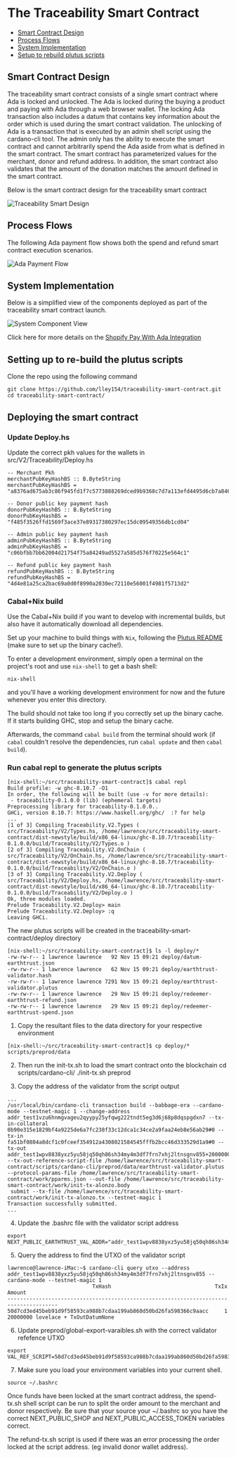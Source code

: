 # The Traceability Smart Contract

- [Smart Contract Design](#smart-contract-design)
- [Process Flows](#process-flows)
- [System Implementation](#system-implementation)
- [Setup to rebuild plutus scripts](#setting-up-to-re-build-the-plutus-scripts)

## Smart Contract Design
The traceability smart contract consists of a single smart contract where Ada is locked and unlocked.   The Ada is locked during the buying a product and paying with Ada through a web browser wallet.  The locking Ada transaction also includes a datum that contains key information about the order which is used during the smart contract validation.  The unlocking of Ada is a transaction that is executed by an admin shell script using the cardano-cli tool.  The admin only has the ability to execute the smart contract and cannot arbitrarily spend the Ada aside from what is defined in the smart contract.   The smart contract has parameterized values for the merchant, donor and refund address.   In addition, the smart contract also validates that the amount of the donation matches the amount defined in the smart contract.    

Below is the smart contract design for the traceability smart contract

![Traceability Smart Design](/images/smart-contract-design.png)



## Process Flows
The following Ada payment flow shows both the spend and refund smart contract execution scenarios.

![Ada Payment Flow](/images/ada-payment-flow.png)


## System Implementation
Below is a simplified view of the components deployed as part of the traceability smart contract launch.  

![System Component View](/images/system-components.png)

Click here for more details on the [Shopify Pay With Ada Integration](https://github.com/lley154/payment-poc)


## Setting up to re-build the plutus scripts

Clone the repo using the following command
```
git clone https://github.com/lley154/traceability-smart-contract.git
cd traceability-smart-contract/
```


## Deploying the smart contract
### Update Deploy.hs
Update the correct pkh values for the wallets in src/V2/Traceability/Deploy.hs
```
-- Merchant Pkh
merchantPubKeyHashBS :: B.ByteString
merchantPubKeyHashBS = "a8376ad675ab3c86f945fd1f7c5773888269dced9b9368c7d7a113efd4495d6cb7a846ec2be6a23fe1991ef3c507cab3cdaba326d5263cf5"

-- Donor public key payment hash
donorPubKeyHashBS :: B.ByteString
donorPubKeyHashBS = "f485f3526ffd1569f3ace37e89317380297ec15dc09549356db1cd04"

-- Admin public key payment hash
adminPubKeyHashBS :: B.ByteString
adminPubKeyHashBS = "c06bfbb7bb62004d21754f75a84249ad5527a585d576f70225e564c1"

-- Refund public key payment hash
refundPubKeyHashBS :: B.ByteString
refundPubKeyHashBS = "4d4e81a25ca2bac69a0d0f8990a2030ec72110e56001f4981f5713d2"
```


### Cabal+Nix build

Use the Cabal+Nix build if you want to develop with incremental builds, but also have it automatically download all dependencies.

Set up your machine to build things with `Nix`, following the [Plutus README](https://github.com/input-output-hk/plutus/blob/master/README.adoc) (make sure to set up the binary cache!).

To enter a development environment, simply open a terminal on the project's root and use `nix-shell` to get a bash shell:

```
nix-shell
```

and you'll have a working development environment for now and the future whenever you enter this directory.

The build should not take too long if you correctly set up the binary cache. If it starts building GHC, stop and setup the binary cache.

Afterwards, the command `cabal build` from the terminal should work (if `cabal` couldn't resolve the dependencies, run `cabal update` and then `cabal build`).


### Run cabal repl to generate the plutus scripts

```
[nix-shell:~/src/traceability-smart-contract]$ cabal repl
Build profile: -w ghc-8.10.7 -O1
In order, the following will be built (use -v for more details):
 - traceability-0.1.0.0 (lib) (ephemeral targets)
Preprocessing library for traceability-0.1.0.0..
GHCi, version 8.10.7: https://www.haskell.org/ghc/  :? for help
...
[1 of 3] Compiling Traceability.V2.Types ( src/Traceability/V2/Types.hs, /home/lawrence/src/traceability-smart-contract/dist-newstyle/build/x86_64-linux/ghc-8.10.7/traceability-0.1.0.0/build/Traceability/V2/Types.o )
[2 of 3] Compiling Traceability.V2.OnChain ( src/Traceability/V2/OnChain.hs, /home/lawrence/src/traceability-smart-contract/dist-newstyle/build/x86_64-linux/ghc-8.10.7/traceability-0.1.0.0/build/Traceability/V2/OnChain.o )
[3 of 3] Compiling Traceability.V2.Deploy ( src/Traceability/V2/Deploy.hs, /home/lawrence/src/traceability-smart-contract/dist-newstyle/build/x86_64-linux/ghc-8.10.7/traceability-0.1.0.0/build/Traceability/V2/Deploy.o )
Ok, three modules loaded.
Prelude Traceability.V2.Deploy> main
Prelude Traceability.V2.Deploy> :q
Leaving GHCi.

```
The new plutus scripts will be created in the traceability-smart-contract/deploy directory

```
[nix-shell:~/src/traceability-smart-contract]$ ls -l deploy/*
-rw-rw-r-- 1 lawrence lawrence   92 Nov 15 09:21 deploy/datum-earthtrust.json
-rw-rw-r-- 1 lawrence lawrence   62 Nov 15 09:21 deploy/earthtrust-validator.hash
-rw-rw-r-- 1 lawrence lawrence 7291 Nov 15 09:21 deploy/earthtrust-validator.plutus
-rw-rw-r-- 1 lawrence lawrence   29 Nov 15 09:21 deploy/redeemer-earthtrust-refund.json
-rw-rw-r-- 1 lawrence lawrence   29 Nov 15 09:21 deploy/redeemer-earthtrust-spend.json

```

1) Copy the resultant files to the data directory for your respective environment

```
[nix-shell:~/src/traceability-smart-contract]$ cp deploy/* scripts/preprod/data
```
2) Then run the init-tx.sh to load the smart contract onto the blockchain
cd scripts/cardano-cli/
./init-tx.sh preprod

3) Copy the address of the validator from the script output

```
...
/usr/local/bin/cardano-cli transaction build --babbage-era --cardano-mode --testnet-magic 1 --change-address addr_test1vzu6hnmgvageu2qyypy25yfqwg222tndt5eg3d6j68p8dqspgdxn7 --tx-in-collateral 0b90e315e1829bf4a9225de6a7fc238f33c12dca1c34ce2a9faa24eb8e56ab29#0 --tx-in fa51bf0804a8dcf1c0fceef354912a4308021584545fffb2bcc46d333529d1a9#0 --tx-out addr_test1wpv8838yxz5yu58jq50qh86sh34my4m3df7frn7xhj2ltnsgnv855+20000000 --tx-out-reference-script-file /home/lawrence/src/traceability-smart-contract/scripts/cardano-cli/preprod/data/earthtrust-validator.plutus --protocol-params-file /home/lawrence/src/traceability-smart-contract/work/pparms.json --out-file /home/lawrence/src/traceability-smart-contract/work/init-tx-alonzo.body
 submit --tx-file /home/lawrence/src/traceability-smart-contract/work/init-tx-alonzo.tx --testnet-magic 1
Transaction successfully submitted.
...
```

4) Update the .bashrc file with the validator script address
```
export NEXT_PUBLIC_EARTHTRUST_VAL_ADDR="addr_test1wpv8838yxz5yu58jq50qh86sh34my4m3df7frn7xhj2ltnsgnv855"
```

5) Query the address to find the UTXO of the validator script
```
lawrence@lawrence-iMac:~$ cardano-cli query utxo --address addr_test1wpv8838yxz5yu58jq50qh86sh34my4m3df7frn7xhj2ltnsgnv855 --cardano-mode --testnet-magic 1
                           TxHash                                 TxIx        Amount
--------------------------------------------------------------------------------------
50d7cd3ed45beb91d9f58593ca988b7cdaa199ab860d50bd26fa598366c9aacc     1        20000000 lovelace + TxOutDatumNone
```

6) Update preprod/global-export-varaibles.sh with the correct validator refefence UTXO
```
export VAL_REF_SCRIPT=50d7cd3ed45beb91d9f58593ca988b7cdaa199ab860d50bd26fa598366c9aacc#1
```

7) Make sure you load your environment variables into your current shell.
```
source ~/.bashrc
```

Once funds have been locked at the smart contract address, the spend-tx.sh shell script can be run to split the order amount to the merchant and donor respectively.  Be sure that your source your ~/.bashrc so you have the correct NEXT_PUBLIC_SHOP and NEXT_PUBLIC_ACCESS_TOKEN variables correct.   

The refund-tx.sh script is used if there was an error processing the order locked at the script address.  (eg invalid donor wallet address).













